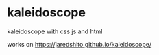 # kaleidoscope
kaleidoscope with css js and html

works on https://jaredshito.github.io/kaleidoscope/
